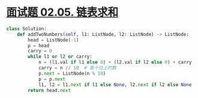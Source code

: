 # [面试题 02.05. 链表求和](https://leetcode-cn.com/problems/sum-lists-lcci/)

```python
class Solution:
    def addTwoNumbers(self, l1: ListNode, l2: ListNode) -> ListNode:
        head = ListNode(-1)
        p = head
        carry = 0
        while l1 or l2 or carry:            
            n = (l1.val if l1 else 0) + (l2.val if l2 else 0) + carry
            carry = n // 10  # 取十位上的数
            p.next = ListNode(n % 10)
            p = p.next
            l1, l2 = l1.next if l1 else None, l2.next if l2 else None
        return head.next
```

